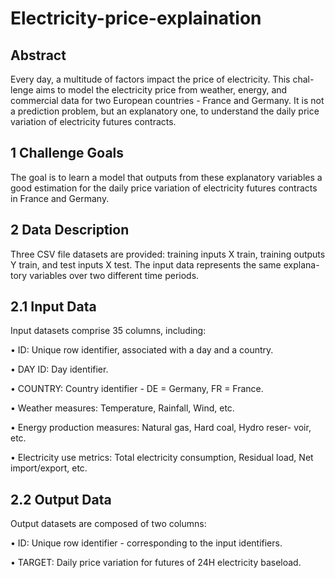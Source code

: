 # Electricity-price-explaination

## Abstract

Every day, a multitude of factors impact the price of electricity. This chal- lenge aims to model the electricity price from weather, energy, and commercial data for two European countries - France and Germany. It is not a prediction problem, but an explanatory one, to understand the daily price variation of electricity futures contracts.

## 1 Challenge Goals
The goal is to learn a model that outputs from these explanatory variables a good estimation for the daily price variation of electricity futures contracts in France and Germany.

## 2 Data Description

Three CSV file datasets are provided: training inputs X train, training outputs Y train, and test inputs X test. The input data represents the same explana- tory variables over two different time periods.

## 2.1 Input Data
Input datasets comprise 35 columns, including:

• ID: Unique row identifier, associated with a day and a country.

• DAY ID: Day identifier.

• COUNTRY: Country identifier - DE = Germany, FR = France.

• Weather measures: Temperature, Rainfall, Wind, etc.

• Energy production measures: Natural gas, Hard coal, Hydro reser- voir, etc.

• Electricity use metrics: Total electricity consumption, Residual load, Net import/export, etc.

## 2.2 Output Data
Output datasets are composed of two columns:

• ID: Unique row identifier - corresponding to the input identifiers.

• TARGET: Daily price variation for futures of 24H electricity baseload.
